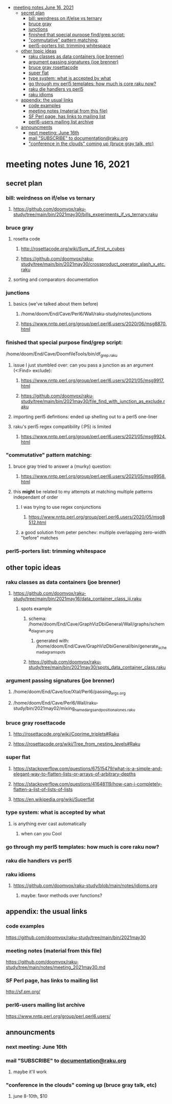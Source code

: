 - [meeting notes June 16, 2021](#org4b4aa96)
  - [secret plan](#org8da68a4)
    - [bill: weirdness on if/else vs ternary](#orgd518f7a)
    - [bruce gray](#org53eac6a)
    - [junctions](#org29cf8ce)
    - [finished that special purpose find/grep script:](#orgcdff4a5)
    - ["commutative" pattern matching:](#orgd4d79e6)
    - [perl5-porters list: trimming whitespace](#orgbb66808)
  - [other topic ideas](#org962f25a)
    - [raku classes as data containers (joe brenner)](#orgd9a957e)
    - [argument passing signatures (joe brenner)](#orgfc38557)
    - [bruce gray rosettacode](#orge7789a1)
    - [super flat](#orge8205c7)
    - [type system: what is accepted by what](#org53981ac)
    - [go through my perl5 templates: how much is core raku now?](#org741ab0c)
    - [raku die handlers vs perl5](#org3bf6296)
    - [raku idioms](#org059a269)
  - [appendix: the usual links](#orgf80b175)
    - [code examples](#orga50a5ae)
    - [meeting notes (material from this file)](#org43a18cd)
    - [SF Perl page, has links to mailing list](#orgaab244b)
    - [perl6-users mailing list archive](#org2fdd738)
  - [announcments](#orgffd2c2d)
    - [next meeting: June 16th](#org1d1446c)
    - [mail "SUBSCRIBE" to documentation@raku.org](#org3f85dd3)
    - ["conference in the clouds" coming up (bruce gray talk, etc)](#org30d9bac)


<a id="org4b4aa96"></a>

# meeting notes June 16, 2021


<a id="org8da68a4"></a>

## secret plan


<a id="orgd518f7a"></a>

### bill: weirdness on if/else vs ternary

1.  <https://github.com/doomvox/raku-study/tree/main/bin/2021may30/bills_experiments_if_vs_ternary.raku>


<a id="org53eac6a"></a>

### bruce gray

1.  rosetta code

    1.  <http://rosettacode.org/wiki/Sum_of_first_n_cubes>
    
    2.  <https://github.com/doomvox/raku-study/tree/main/bin/2021may30/crossproduct_operator_slash_x_etc.raku>

2.  sorting and comparators documentation


<a id="org29cf8ce"></a>

### junctions

1.  basics (we've talked about them before)

    1.  /home/doom/End/Cave/Perl6/Wall/raku-study/notes/junctions
    
    2.  <https://www.nntp.perl.org/group/perl.perl6.users/2020/06/msg8870.html>


<a id="orgcdff4a5"></a>

### finished that special purpose find/grep script:

/home/doom/End/Cave/DoomfileTools/bin/df<sub>grep.raku</sub>

1.  issue I just stumbled over: can you pass a junction as an argument (<:Find> exclude):

    1.  <https://www.nntp.perl.org/group/perl.perl6.users/2021/05/msg9917.html>
    
    2.  <https://github.com/doomvox/raku-study/tree/main/bin/2021may30/file_find_with_junction_as_exclude.raku>

2.  importing perl5 defintions: ended up shelling out to a perl5 one-liner

3.  raku's perl5 regex compatibility (:P5) is limited

    1.  <https://www.nntp.perl.org/group/perl.perl6.users/2021/05/msg9924.html>


<a id="orgd4d79e6"></a>

### "commutative" pattern matching:

1.  bruce gray tried to answer a (murky) question:

    1.  <https://www.nntp.perl.org/group/perl.perl6.users/2021/05/msg9958.html>

2.  this **might** be related to my attempts at matching multiple patterns independant of order

    1.  I was trying to use regex conjunctions
    
        1.  <https://www.nntp.perl.org/group/perl.perl6.users/2020/05/msg8512.html>
    
    2.  a good solution from peter penchev: multiple overlapping zero-width "before" matches


<a id="orgbb66808"></a>

### perl5-porters list: trimming whitespace


<a id="org962f25a"></a>

## other topic ideas


<a id="orgd9a957e"></a>

### raku classes as data containers (joe brenner)

1.  <https://github.com/doomvox/raku-study/tree/main/bin/2021may16/data_container_class_iii.raku>

    1.  spots example
    
        1.  schema: /home/doom/End/Cave/GraphVizDbiGeneral/Wall/graphs/schema<sub>diagram.png</sub>
        
            1.  generated with: /home/doom/End/Cave/GraphVizDbiGeneral/bin/generate<sub>schema</sub><sub>diagram</sub><sub>spots</sub>
        
        2.  <https://github.com/doomvox/raku-study/tree/main/bin/2021may30/spots_data_container_class.raku>


<a id="orgfc38557"></a>

### argument passing signatures (joe brenner)

1.  /home/doom/End/Cave/Ice/Xtal/Perl6/passing<sub>args.org</sub>

2.  /home/doom/End/Cave/Perl6/Wall/raku-study/bin/2021may02/mixing<sub>named</sub><sub>args</sub><sub>and</sub><sub>positional</sub><sub>ones.raku</sub>


<a id="orge7789a1"></a>

### bruce gray rosettacode

1.  <http://rosettacode.org/wiki/Coprime_triplets#Raku>

2.  <https://rosettacode.org/wiki/Tree_from_nesting_levels#Raku>


<a id="orge8205c7"></a>

### super flat

1.  <https://stackoverflow.com/questions/67515479/what-is-a-simple-and-elegant-way-to-flatten-lists-or-arrays-of-arbitrary-depths>

2.  <https://stackoverflow.com/questions/41648119/how-can-i-completely-flatten-a-list-of-lists-of-lists>

3.  <https://en.wikipedia.org/wiki/Superflat>


<a id="org53981ac"></a>

### type system: what is accepted by what

1.  is anything ever cast automatically

    1.  when can you Cool


<a id="org741ab0c"></a>

### go through my perl5 templates: how much is core raku now?


<a id="org3bf6296"></a>

### raku die handlers vs perl5


<a id="org059a269"></a>

### raku idioms

1.  <https://github.com/doomvox/raku-study/blob/main/notes/idioms.org>

    1.  maybe: favor methods over functions?


<a id="orgf80b175"></a>

## appendix: the usual links


<a id="orga50a5ae"></a>

### code examples

<https://github.com/doomvox/raku-study/tree/main/bin/2021may30>


<a id="org43a18cd"></a>

### meeting notes (material from this file)

<https://github.com/doomvox/raku-study/tree/main/notes/meeting_2021may30.md>


<a id="orgaab244b"></a>

### SF Perl page, has links to mailing list

<http://sf.pm.org/>


<a id="org2fdd738"></a>

### perl6-users mailing list archive

<https://www.nntp.perl.org/group/perl.perl6.users/>


<a id="orgffd2c2d"></a>

## announcments


<a id="org1d1446c"></a>

### next meeting: June 16th


<a id="org3f85dd3"></a>

### mail "SUBSCRIBE" to documentation@raku.org

1.  maybe it'll work


<a id="org30d9bac"></a>

### "conference in the clouds" coming up (bruce gray talk, etc)

1.  june 8-10th, $10
